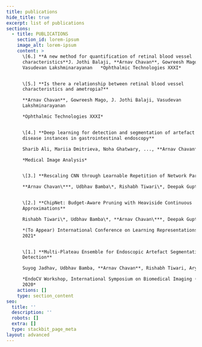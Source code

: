 ```yaml
---
title: publications
hide_title: true
excerpt: list of publications
sections:
  - title: PUBLICATIONS
    section_id: lorem-ipsum
    image_alt: lorem-ipsum
    content: >
      \[6.] **A new method for quantification of retinal blood vessel
      characteristics**J. Jothi Balaji, **Arnav Chavan**, Gowreesh Mago,
      Vasudevan Lakshminarayanan   *Ophthalmic Technologies XXXI*


      \[5.] **Is there a relationship between retinal blood vessel
      characteristics and ametropia?**

      **Arnav Chavan**, Gowreesh Mago, J. Jothi Balaji, Vasudevan
      Lakshminarayanan

      *Ophthalmic Technologies XXXI*


      \[4.] **Deep learning for detection and segmentation of artefact and
      disease instances in gastrointestinal endoscopy**

      Sharib Ali, Mariia Dmitrieva, Noha Ghatwary, ..., **Arnav Chavan** *Et al*

      *Medical Image Analysis*


      \[3.] **Rescaling CNN through Learnable Repetition of Network Parameters**

      **Arnav Chavan\***, Udbhav Bamba\*, Rishabh Tiwari\*, Deepak Gupta\*


      \[2.] **ChipNet: Budget-Aware Pruning with Heaviside Continuous
      Approximations**

      Rishabh Tiwari\*, Udbhav Bamba\*, **Arnav Chavan\***, Deepak Gupta\*

      *(To Appear) International Conference on Learning Representations (ICLR)
      2021*


      \[1.] **Multi-Plateau Ensemble for Endoscopic Artefact Segmentation and
      Detection**

      Suyog Jadhav, Udbhav Bamba, **Arnav Chavan**, Rishabh Tiwari, Aryan Raj

      *EndoCV Workshop, International Symposium on Biomedical Imaging (ISBI)
      2020*
    actions: []
    type: section_content
seo:
  title: ''
  description: ''
  robots: []
  extra: []
  type: stackbit_page_meta
layout: advanced
---
```

